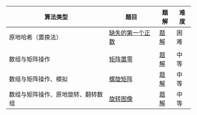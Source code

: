| 算法类型                           | 题目                                                         | 题解                                                         | 难度 |
| ---------------------------------- | ------------------------------------------------------------ | ------------------------------------------------------------ | ---- |
| 原地哈希（置换法）                 | [缺失的第一个正数](https://leetcode.cn/problems/first-missing-positive/solutions/?envType=study-plan-v2&envId=top-100-liked) | [题解](https://github.com/CoderLi530/Personal-practice-problem-/tree/main/%E6%95%B0%E7%BB%84/%E7%BC%BA%E5%A4%B1%E7%9A%84%E7%AC%AC%E4%B8%80%E4%B8%AA%E6%AD%A3%E6%95%B0) | 困难 |
|                                    |                                                              |                                                              |      |
| 数组与矩阵操作                     | [矩阵置零](https://leetcode.cn/problems/set-matrix-zeroes/?envType=study-plan-v2&envId=top-100-liked) | [题解](https://github.com/CoderLi530/Personal-practice-problem-/tree/main/%E7%9F%A9%E9%98%B5/%E7%9F%A9%E9%98%B5%E7%BD%AE%E9%9B%B6) | 中等 |
| 数组与矩阵操作、模拟               | [螺旋矩阵](https://leetcode.cn/problems/spiral-matrix/?envType=study-plan-v2&envId=top-100-liked) | [题解](https://github.com/CoderLi530/Personal-practice-problem-/tree/main/%E7%9F%A9%E9%98%B5/%E8%9E%BA%E6%97%8B%E7%9F%A9%E9%98%B5) | 中等 |
| 数组与矩阵操作、原地旋转、翻转数组 | [旋转图像](https://leetcode.cn/problems/rotate-image/?envType=study-plan-v2&envId=top-100-liked) | [题解](https://github.com/CoderLi530/Personal-practice-problem-/tree/main/%E7%9F%A9%E9%98%B5/%E6%97%8B%E8%BD%AC%E5%9B%BE%E5%83%8F) | 中等 |

